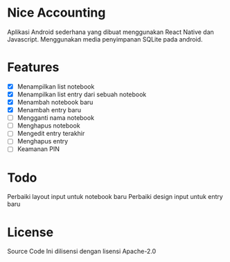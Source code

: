# Nice Accounting

Aplikasi Android sederhana yang dibuat menggunakan React Native dan Javascript.
Menggunakan media penyimpanan SQLite pada android.


# Features
- [x]  Menampilkan list notebook
- [x]  Menampilkan list entry dari sebuah notebook
- [x]  Menambah notebook baru
- [x]  Menambah entry baru
- [ ]  Mengganti nama notebook
- [ ]  Menghapus notebook
- [ ]  Mengedit entry terakhir
- [ ]  Menghapus entry
- [ ]  Keamanan PIN

# Todo

  Perbaiki layout input untuk notebook baru
  Perbaiki design input untuk entry baru



# License
Source Code Ini dilisensi dengan lisensi Apache-2.0
